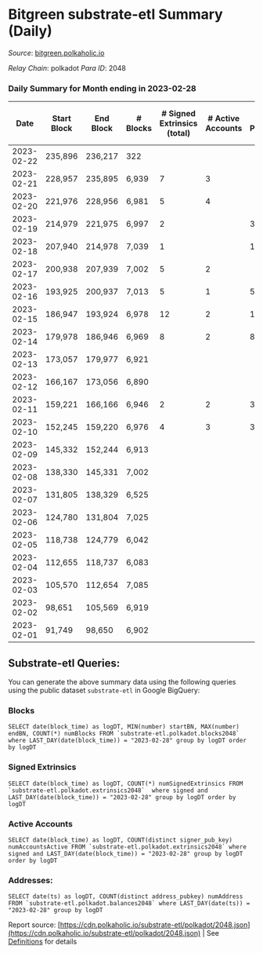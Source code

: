 # Bitgreen substrate-etl Summary (Daily)

_Source_: [bitgreen.polkaholic.io](https://bitgreen.polkaholic.io)

*Relay Chain*: polkadot
*Para ID*: 2048



### Daily Summary for Month ending in 2023-02-28


| Date | Start Block | End Block | # Blocks | # Signed Extrinsics (total) | # Active Accounts | # Passive | # New | # Addresses with Balances | # Events | # Transfers | # XCM Transfers In | # XCM Transfers Out |
| ---- | ----------- | --------- | -------- | --------------------------- | ----------------- | --------- | ----- | ------------------------- | -------- | ----------- | ------------------ | ------------------- |
| 2023-02-22 | 235,896 | 236,217 | 322  |  |  |  |  |  | 2,106 |   |   |   |
| 2023-02-21 | 228,957 | 235,895 | 6,939  | 7 | 3 |  |  | 234 | 44,503 | 4  |   |   |
| 2023-02-20 | 221,976 | 228,956 | 6,981  | 5 | 4 |  |  | 232 | 44,378 | 3  |   |   |
| 2023-02-19 | 214,979 | 221,975 | 6,997  | 2 |  | 3 | 3 | 229 | 45,050 | 3  |   |   |
| 2023-02-18 | 207,940 | 214,978 | 7,039  | 1 |  | 1 | 1 | 226 | 45,660 | 1  |   |   |
| 2023-02-17 | 200,938 | 207,939 | 7,002  | 5 | 2 |  | 1 | 225 | 47,342 | 1  |   |   |
| 2023-02-16 | 193,925 | 200,937 | 7,013  | 5 | 1 | 5 | 5 | 224 | 47,444 | 5  |   |   |
| 2023-02-15 | 186,947 | 193,924 | 6,978  | 12 | 2 | 11 | 11 | 219 | 49,507 | 11  |   |   |
| 2023-02-14 | 179,978 | 186,946 | 6,969  | 8 | 2 | 8 | 8 | 208 | 49,921 | 8  |   |   |
| 2023-02-13 | 173,057 | 179,977 | 6,921  |  |  |  |  | 200 | 49,437 |   |   |   |
| 2023-02-12 | 166,167 | 173,056 | 6,890  |  |  |  |  | 200 | 49,154 |   |   |   |
| 2023-02-11 | 159,221 | 166,166 | 6,946  | 2 | 2 | 3 | 3 | 200 | 49,628 | 3  |   |   |
| 2023-02-10 | 152,245 | 159,220 | 6,976  | 4 | 3 | 3 | 5 | 197 | 50,110 | 6  |   |   |
| 2023-02-09 | 145,332 | 152,244 | 6,913  |  |  |  |  | 192 | 49,300 |   |   |   |
| 2023-02-08 | 138,330 | 145,331 | 7,002  |  |  |  | 4 | 192 |  |   |   |   |
| 2023-02-07 | 131,805 | 138,329 | 6,525  |  |  |  |  | 188 |  |   |   |   |
| 2023-02-06 | 124,780 | 131,804 | 7,025  |  |  |  | 1 | 188 |  |   |   |   |
| 2023-02-05 | 118,738 | 124,779 | 6,042  |  |  |  | 1 | 187 |  |   |   |   |
| 2023-02-04 | 112,655 | 118,737 | 6,083  |  |  |  |  | 186 |  |   |   |   |
| 2023-02-03 | 105,570 | 112,654 | 7,085  |  |  |  | 6 | 186 |  |   |   |   |
| 2023-02-02 | 98,651 | 105,569 | 6,919  |  |  |  | 1 | 180 |  |   |   |   |
| 2023-02-01 | 91,749 | 98,650 | 6,902  |  |  |  |  | 179 |  |   |   |   |

## Substrate-etl Queries:
You can generate the above summary data using the following queries using the public dataset `substrate-etl` in Google BigQuery:


### Blocks
```
SELECT date(block_time) as logDT, MIN(number) startBN, MAX(number) endBN, COUNT(*) numBlocks FROM `substrate-etl.polkadot.blocks2048`  where LAST_DAY(date(block_time)) = "2023-02-28" group by logDT order by logDT
```


### Signed Extrinsics
```
SELECT date(block_time) as logDT, COUNT(*) numSignedExtrinsics FROM `substrate-etl.polkadot.extrinsics2048`  where signed and LAST_DAY(date(block_time)) = "2023-02-28" group by logDT order by logDT
```


### Active Accounts
```
SELECT date(block_time) as logDT, COUNT(distinct signer_pub_key) numAccountsActive FROM `substrate-etl.polkadot.extrinsics2048` where signed and LAST_DAY(date(block_time)) = "2023-02-28" group by logDT order by logDT
```


### Addresses:
```
SELECT date(ts) as logDT, COUNT(distinct address_pubkey) numAddress FROM `substrate-etl.polkadot.balances2048` where LAST_DAY(date(ts)) = "2023-02-28" group by logDT
```



Report source: [https://cdn.polkaholic.io/substrate-etl/polkadot/2048.json](https://cdn.polkaholic.io/substrate-etl/polkadot/2048.json) | See [Definitions](/DEFINITIONS.md) for details
